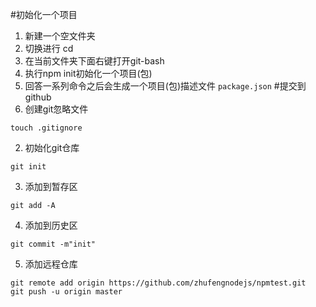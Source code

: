 #初始化一个项目
1. 新建一个空文件夹
2. 切换进行 cd 
3. 在当前文件夹下面右键打开git-bash
4. 执行npm init初始化一个项目(包)
5. 回答一系列命令之后会生成一个项目(包)描述文件 `package.json` 
#提交到github
1. 创建git忽略文件
```
touch .gitignore 
```
2. 初始化git仓库 
```
git init
```
3. 添加到暂存区
```
git add -A
```
4. 添加到历史区
```
git commit -m"init"
```
5. 添加远程仓库
```
git remote add origin https://github.com/zhufengnodejs/npmtest.git
git push -u origin master
```